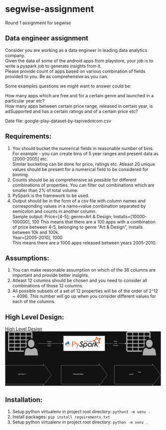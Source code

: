 # segwise-assignment
Round 1 assignment for segwise

## Data engineer assignment

Consider you are working as a data engineer in leading data analytics company.<br>
Given the data of some of the android apps from playstore, your job is to write a pyspark job to generate insights from it.<br>
Please provide count of apps based on various combination of fields provided to you. Be as comprehensive as you can.<br>

Some examples questions we might want to answer could be:

How many apps which are free and for a certain genre and launched in a particular year etc?<br>
How many apps between certain price range, released in certain year, is adSupported and has a certain ratings and of a certain price
etc?<br>

Date file: google-play-dataset-by-tapivedotcom.csv

## Requirements:
1. You should bucket the numerical fields in reasonable number of bins.<br>
For example - you can create bins of 5 year ranges and present data as [2000-2005] etc.<br>
Similar bucketing can be done for price, ratings etc. Atleast 20 unique values should be present for a numerical field to be considered for binning.<br>
2. Counts should be as comprehensive as possible for different combinations of properties. You can filter out combinations which are smaller than 2% of total volume.<br>
3. PySpark is the framework to be used.<br>
4. Output should be in the form of a csv file with column names and corresponding values in a name=value combination separated by semicolon and counts in another column.<br>
Sample output:
Price=[4-5]; genre=Art & Design; Installs=[10000-100000], 100
This means that there are a 100 apps with a combination of price between 4-5, belonging to genre “Art & Design”, installs between 10k and 100k.<br>
Year=[2005-2010], 1000<br>
This means there are a 1000 apps released between years 2005-2010.<br>

## Assumptions:
1. You can make reasonable assumption on which of the 36 columns are important and provide better insights.<br>
2. Atleast 12 columns should be chosen and you need to consider all combinations of those 12 columns.<br>
3. All possible subsets of a set of 12 properties will be of the order of 2^12 ~ 4096. This number will go up when you consider different values for each of the columns.<br>

## High Level Design:
[High Level Design](HighLevelDesign.drawio)<br>
![High Level Design](HighLevelDesign.drawio.png)

## Installation:
1. Setup python virtualenv in project root directory:
`python3 -m venv .`
2. Install packages: `pip install requirements.txt`
3. Setup python virtualenv in project root directory: `python -m venv .`
